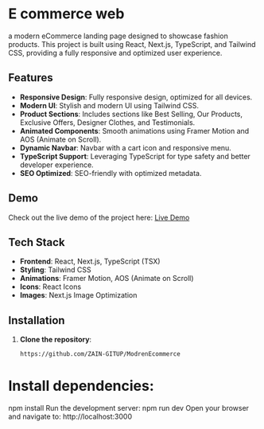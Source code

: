 #  E commerce web

a modern eCommerce landing page designed to showcase fashion products. This project is built using React, Next.js, TypeScript, and Tailwind CSS, providing a fully responsive and optimized user experience.


## Features

- **Responsive Design**: Fully responsive design, optimized for all devices.
- **Modern UI**: Stylish and modern UI using Tailwind CSS.
- **Product Sections**: Includes sections like Best Selling, Our Products, Exclusive Offers, Designer Clothes, and Testimonials.
- **Animated Components**: Smooth animations using Framer Motion and AOS (Animate on Scroll).
- **Dynamic Navbar**: Navbar with a cart icon and responsive menu.
- **TypeScript Support**: Leveraging TypeScript for type safety and better developer experience.
- **SEO Optimized**: SEO-friendly with optimized metadata.

## Demo

Check out the live demo of the project here: [Live Demo](#)

## Tech Stack

- **Frontend**: React, Next.js, TypeScript (TSX)
- **Styling**: Tailwind CSS
- **Animations**: Framer Motion, AOS (Animate on Scroll)
- **Icons**: React Icons
- **Images**: Next.js Image Optimization

## Installation

1. **Clone the repository**:
   ```bash
   https://github.com/ZAIN-GITUP/ModrenEcommerce
# Install dependencies:


npm install
Run the development server:
npm run dev
Open your browser and navigate to:
http://localhost:3000

